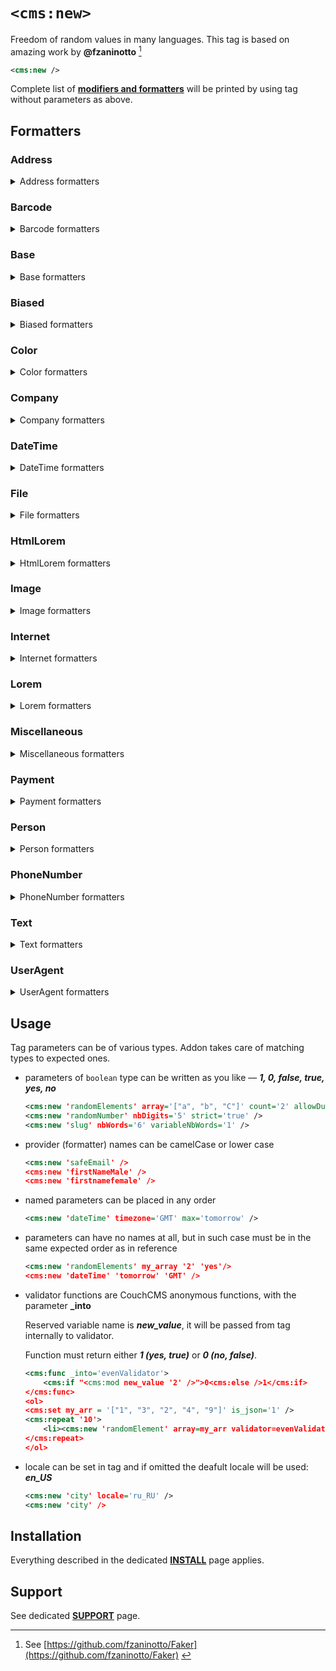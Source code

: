 # `<cms:new>`

Freedom of random values in many languages. This tag is based on amazing work by **@fzaninotto** [^1]

[^1]: See [https://github.com/fzaninotto/Faker](https://github.com/fzaninotto/Faker)&nbsp;

```xml
<cms:new />
```

Complete list of [**modifiers and formatters**](#formatters) will be printed by using tag without parameters as above.

## Formatters

### Address

<details><summary>Address formatters</summary>

```xml
<cms:new 'cityPrefix' />
<cms:new 'secondaryAddress' />
<cms:new 'state' />
<cms:new 'stateAbbr' />
<cms:new 'citySuffix' />
<cms:new 'streetSuffix' />
<cms:new 'buildingNumber' />
<cms:new 'city' />
<cms:new 'streetName' />
<cms:new 'streetAddress' />
<cms:new 'postcode' />
<cms:new 'address' />
<cms:new 'country' />
<cms:new 'latitude' min='-90' max='90' />
<cms:new 'longitude' min='-180' max='180' />
<cms:new 'localCoordinates' />
```
</details>

### Barcode

<details><summary>Barcode formatters</summary>

```xml
<cms:new 'ean13' />
<cms:new 'ean8' />
<cms:new 'isbn10' />
<cms:new 'isbn13' />
```
</details>

### Base

<details><summary>Base formatters</summary>

```xml
<cms:new 'randomDigit' />
<cms:new 'randomDigitNotNull' />
<cms:new 'randomDigitNot' except='5' />
<cms:new 'randomNumber' nbDigits='' strict='' />
<cms:new 'randomFloat' nbMaxDecimals='' min='0' max='' />
<cms:new 'numberBetween' int1='0' int2='2147483647' />
<cms:new 'passthrough' value='' />
<cms:new 'randomLetter' />
<cms:new 'randomAscii' />
<cms:new 'randomElements' array='["a","b","c"]' count='1' allowDuplicates='' />
<cms:new 'randomElement' array='["a","b","c"]' />
<cms:new 'randomKey' array='[]' />
<cms:new 'shuffle' arg='' />
<cms:new 'shuffleArray' array='[]' />
<cms:new 'shuffleString' string='' encoding='UTF-8' />
<cms:new 'numerify' string='###' />
<cms:new 'lexify' string='????' />
<cms:new 'bothify' string='## ??' />
<cms:new 'asciify' string='****' />
<cms:new 'regexify' regex='' />
<cms:new 'toLower' string='' />
<cms:new 'toUpper' string='' />
```
</details>

### Biased

<details><summary>Biased formatters</summary>

```xml
<cms:new 'biasedNumberBetween' min='0' max='100' function='sqrt' />
```
</details>

### Color

<details><summary>Color formatters</summary>

```xml
<cms:new 'hexColor' />
<cms:new 'safeHexColor' />
<cms:new 'rgbColorAsArray' />
<cms:new 'rgbColor' />
<cms:new 'rgbCssColor' />
<cms:new 'rgbaCssColor' />
<cms:new 'safeColorName' />
<cms:new 'colorName' />
<cms:new 'hslColor' />
<cms:new 'hslColorAsArray' />
```
</details>

### Company

<details><summary>Company formatters</summary>

```xml
<cms:new 'catchPhrase' />
<cms:new 'bs' />
<cms:new 'ein' />
<cms:new 'company' />
<cms:new 'companySuffix' />
<cms:new 'jobTitle' />
```
</details>

### DateTime

<details><summary>DateTime formatters</summary>

```xml
<cms:new 'unixTime' max='now' />
<cms:new 'dateTime' max='now' timezone='' />
<cms:new 'dateTimeAD' max='now' timezone='' />
<cms:new 'iso8601' max='now' />
<cms:new 'date' format='Y-m-d' max='now' />
<cms:new 'time' format='H:i:s' max='now' />
<cms:new 'dateTimeBetween' startDate='-30 years' endDate='now' timezone='' />
<cms:new 'dateTimeInInterval' date='-30 years' interval='+5 days' timezone='' />
<cms:new 'dateTimeThisCentury' max='now' timezone='' />
<cms:new 'dateTimeThisDecade' max='now' timezone='' />
<cms:new 'dateTimeThisYear' max='now' timezone='' />
<cms:new 'dateTimeThisMonth' max='now' timezone='' />
<cms:new 'amPm' max='now' />
<cms:new 'dayOfMonth' max='now' />
<cms:new 'dayOfWeek' max='now' />
<cms:new 'month' max='now' />
<cms:new 'monthName' max='now' />
<cms:new 'year' max='now' />
<cms:new 'century' />
<cms:new 'timezone' />
<cms:new 'setDefaultTimezone' timezone='' />
<cms:new 'getDefaultTimezone' />
```
</details>

### File

<details><summary>File formatters</summary>

```xml
<cms:new 'mimeType' />
<cms:new 'fileExtension' />
<cms:test ignore='1'>
<!-- !! Imp.: 'file': Copy a random file from the source directory to the target directory and returns the filename/fullpath -->
<cms:new 'file' sourceDirectory='/tmp' targetDirectory='/tmp' fullPath='1' />
</cms:test>
```
</details>

### HtmlLorem

<details><summary>HtmlLorem formatters</summary>

```xml
<cms:new 'randomHtml' maxDepth='4' maxWidth='4' />
```
</details>

### Image

<details><summary>Image formatters</summary>

```xml
<cms:new 'imageUrl' width='640' height='480' category='' randomize='1' word='' gray='' />
<cms:test ignore='1'>
<!-- !! Imp.: 'image' makes an outside request -->
<cms:new 'image' dir='' width='640' height='480' category='' fullPath='1' randomize='1' word='' gray='' />
</cms:test>
```
</details>

### Internet

<details><summary>Internet formatters</summary>

```xml
<cms:new 'email' />
<cms:new 'safeEmail' />
<cms:new 'freeEmail' />
<cms:new 'companyEmail' />
<cms:new 'freeEmailDomain' />
<cms:new 'safeEmailDomain' />
<cms:new 'userName' />
<cms:new 'password' minLength='6' maxLength='20' />
<cms:new 'domainName' />
<cms:new 'domainWord' />
<cms:new 'tld' />
<cms:new 'url' />
<cms:new 'slug' nbWords='6' variableNbWords='1' />
<cms:new 'ipv4' />
<cms:new 'ipv6' />
<cms:new 'localIpv4' />
<cms:new 'macAddress' />
```
</details>

### Lorem

<details><summary>Lorem formatters</summary>

```xml
<cms:new 'word' />
<cms:new 'words' nb='3' asText='' />
<cms:new 'sentence' nbWords='6' variableNbWords='1' />
<cms:new 'sentences' nb='3' asText='' />
<cms:new 'paragraph' nbSentences='3' variableNbSentences='1' />
<cms:new 'paragraphs' nb='3' asText='' />
<cms:new 'text' maxNbChars='200' />
```
</details>

### Miscellaneous

<details><summary>Miscellaneous formatters</summary>

```xml
<cms:new 'boolean' chanceOfGettingTrue='50' />
<cms:new 'md5' />
<cms:new 'sha1' />
<cms:new 'sha256' />
<cms:new 'locale' />
<cms:new 'countryCode' />
<cms:new 'countryISOAlpha3' />
<cms:new 'languageCode' />
<cms:new 'currencyCode' />
<cms:new 'emoji' />
```
</details>

### Payment

<details><summary>Payment formatters</summary>

```xml
<cms:new 'bankAccountNumber' />
<cms:new 'bankRoutingNumber' />
<cms:new 'creditCardType' />
<cms:new 'creditCardNumber' type='' formatted='' separator='-' />
<cms:new 'creditCardExpirationDate' valid='1' />
<cms:new 'creditCardExpirationDateString' valid='1' expirationDateFormat='' />
<cms:new 'creditCardDetails' valid='1' />
<cms:new 'iban' countryCode='' prefix='' length='' />
<cms:new 'swiftBicNumber' />
```
</details>

### Person

<details><summary>Person formatters</summary>

```xml
<cms:new 'suffix' />
<cms:new 'ssn' />
<cms:new 'name' gender='' />
<cms:new 'firstName' gender='' />
<cms:new 'firstNameMale' />
<cms:new 'firstNameFemale' />
<cms:new 'lastName' />
<cms:new 'title' gender='' />
<cms:new 'titleMale' />
<cms:new 'titleFemale' />
```
</details>

### PhoneNumber

<details><summary>PhoneNumber formatters</summary>

```xml
<cms:new 'tollFreeAreaCode' />
<cms:new 'tollFreePhoneNumber' />
<cms:new 'areaCode' />
<cms:new 'exchangeCode' />
<cms:new 'phoneNumber' />
<cms:new 'e164PhoneNumber' />
<cms:new 'imei' />
```
</details>

### Text

<details><summary>Text formatters</summary>

```xml
<cms:new 'realText' maxNbChars='200' indexSize='2' />
```
</details>

### UserAgent

<details><summary>UserAgent formatters</summary>

```xml
<cms:new 'macProcessor' />
<cms:new 'linuxProcessor' />
<cms:new 'userAgent' />
<cms:new 'chrome' />
<cms:new 'firefox' />
<cms:new 'safari' />
<cms:new 'opera' />
<cms:new 'internetExplorer' />
<cms:new 'windowsPlatformToken' />
<cms:new 'macPlatformToken' />
<cms:new 'linuxPlatformToken' />
```
</details>

## Usage

Tag parameters can be of various types. Addon takes care of matching types to expected ones.

+ parameters of `boolean` type can be written as you like — ***1, 0, false, true, yes, no***

   ```xml
   <cms:new 'randomElements' array='["a", "b", "C"]' count='2' allowDuplicates='yes' />
   <cms:new 'randomNumber' nbDigits='5' strict='true' />
   <cms:new 'slug' nbWords='6' variableNbWords='1' />
   ```
+ provider (formatter) names can be camelCase or lower case

   ```xml
   <cms:new 'safeEmail' />
   <cms:new 'firstNameMale' />
   <cms:new 'firstnamefemale' />
   ```

+ named parameters can be placed in any order

   ```xml
   <cms:new 'dateTime' timezone='GMT' max='tomorrow' />
   ```

+ parameters can have no names at all, but in such case must be in the same expected order as in reference

   ```xml
   <cms:new 'randomElements' my_array '2' 'yes'/>
   <cms:new 'dateTime' 'tomorrow' 'GMT' />
   ```

+ validator functions are CouchCMS anonymous functions, with the parameter **_into**

   Reserved variable name is ***new_value***, it will be passed from tag internally to validator.

   Function must return either ***1 (yes, true)*** or ***0 (no, false)***.

   ```xml
   <cms:func _into='evenValidator'>
       <cms:if "<cms:mod new_value '2' />">0<cms:else />1</cms:if>
   </cms:func>
   <ol>
   <cms:set my_arr = '["1", "3", "2", "4", "9"]' is_json='1' />
   <cms:repeat '10'>
       <li><cms:new 'randomElement' array=my_arr validator=evenValidator /></li>
   </cms:repeat>
   </ol>
   ```

+ locale can be set in tag and if omitted the deafult locale will be used: ***en_US***

   ```xml
   <cms:new 'city' locale='ru_RU' />
   <cms:new 'city' />
   ```

## Installation

Everything described in the dedicated [**INSTALL**](/INSTALL.md) page applies.

## Support

See dedicated [**SUPPORT**](/SUPPORT.md) page.

